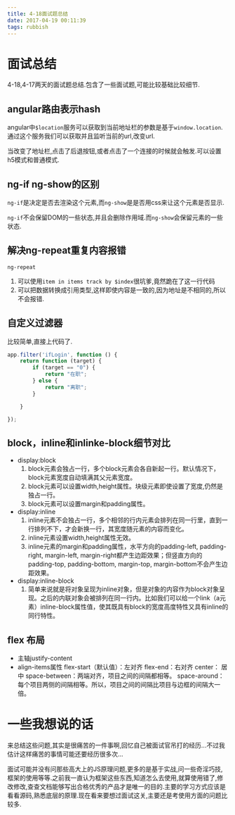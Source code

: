 ```yaml
---
title: 4-18面试题总结
date: 2017-04-19 00:11:39
tags: rubbish
---
```

# 面试总结
4-18,4-17两天的面试题总结.包含了一些面试题,可能比较基础比较细节.
<!--more-->

## angular路由表示hash

angular中`$location`服务可以获取到当前地址栏的参数是基于`window.location`.通过这个服务我们可以获取并且监听当前的url,改变url.

当改变了地址栏,点击了后退按钮,或者点击了一个连接的时候就会触发.可以设置h5模式和普通模式.
## ng-if ng-show的区别
`ng-if`是决定是否去渲染这个元素,而`ng-show`是是否用css来让这个元素是否显示.

`ng-if`不会保留DOM的一些状态,并且会删除作用域.而`ng-show`会保留元素的一些状态.
## 解决ng-repeat重复内容报错

`ng-repeat`

1. 可以使用`item in items track by $index`很坑爹,竟然跪在了这一行代码
1. 可以把数据转换成引用类型,这样即使内容是一致的,因为地址是不相同的,所以不会报错.
## 自定义过滤器

比较简单,直接上代码了.
```js
app.filter('ifLogin', function () {
    return function (target) {
        if (target == "0") {
            return "在职";
        } else {
            return "离职";
        }

    }

});
```

## block，inline和inlinke-block细节对比
- display:block                                                                                                                             
  1. block元素会独占一行，多个block元素会各自新起一行。默认情况下，block元素宽度自动填满其父元素宽度。
  1. block元素可以设置width,height属性。块级元素即使设置了宽度,仍然是独占一行。
  1. block元素可以设置margin和padding属性。
- display:inline
  1. inline元素不会独占一行，多个相邻的行内元素会排列在同一行里，直到一行排列不下，才会新换一行，其宽度随元素的内容而变化。
  1. inline元素设置width,height属性无效。
  1. inline元素的margin和padding属性，水平方向的padding-left, padding-right, margin-left, margin-right都产生边距效果；但竖直方向的padding-top, padding-bottom, margin-top, margin-bottom不会产生边距效果。
- display:inline-block
  1. 简单来说就是将对象呈现为inline对象，但是对象的内容作为block对象呈现。之后的内联对象会被排列在同一行内。比如我们可以给一个link（a元素）inline-block属性值，使其既具有block的宽度高度特性又具有inline的同行特性。
## flex 布局
- 主轴justify-content
- align-items属性
    flex-start（默认值）：左对齐
    flex-end：右对齐
    center： 居中
    space-between：两端对齐，项目之间的间隔都相等。
    space-around：每个项目两侧的间隔相等。所以，项目之间的间隔比项目与边框的间隔大一倍。
# 一些我想说的话
来总结这些问题,其实是很痛苦的一件事啊,回忆自己被面试官吊打的经历...不过我估计这样痛苦的事情可能还要经历很多次...

面试可能并没有问那些高大上的JS原理问题,更多的是基于实战,问一些奇淫巧技,框架的使用等等.之前我一直认为框架这些东西,知道怎么去使用,就算使用错了,修改修改,查查文档能够写出合格优秀的产品才是唯一的目的.主要的学习方式应该是看看源码,熟悉底层的原理.现在看来要想过面试这关,主要还是考使用方面的问题比较多.





